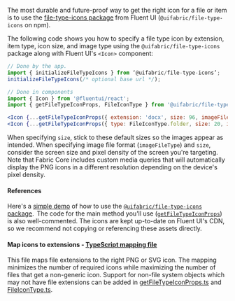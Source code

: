 The most durable and future-proof way to get the right icon for a file or item is to use the [file-type-icons package](https://github.com/microsoft/fluentui/tree/7.0/packages/file-type-icons) from Fluent UI (`@uifabric/file-type-icons` on npm).

The following code shows you how to specify a file type icon by extension, item type, icon size, and image type using the `@uifabric/file-type-icons` package along with Fluent UI's `<Icon>` component:

```jsx
// Done by the app.
import { initializeFileTypeIcons } from ‘@uifabric/file-type-icons’;
initializeFileTypeIcons(/* optional base url */);

// Done in components
import { Icon } from '@fluentui/react';
import { getFileTypeIconProps, FileIconType } from '@uifabric/file-type-icons';

<Icon {...getFileTypeIconProps({ extension: 'docx', size: 96, imageFileType: 'png' }) } />
<Icon {...getFileTypeIconProps({ type: FileIconType.folder, size: 20, imageFileType: 'svg' }) } />
```

When specifying `size`, stick to these default sizes so the images appear as intended. When specifying image file format (`imageFileType`) and `size`, consider the screen size and pixel density of the screen you're targeting. Note that Fabric Core includes custom media queries that will automatically display the PNG icons in a different resolution depending on the device's pixel density.

#### References

Here's a [simple demo](https://github.com/microsoft/fluentui/blob/7.0/packages/react-examples/src/experiments/FileTypeIcon/FileTypeIcon.Basic.Example.tsx) of how to use the [`@uifabric/file-type-icons` package](https://github.com/microsoft/fluentui/tree/7.0/packages/file-type-icons).  The code for the main method you'll use ([`getFileTypeIconProps`](https://github.com/microsoft/fluentui/blob/7.0/packages/file-type-icons/src/getFileTypeIconProps.ts)) is also well-commented. The icons are kept up-to-date on Fluent UI's CDN, so we recommend not copying or referencing these assets directly.

#### Map icons to extensions - [TypeScript mapping file](https://github.com/microsoft/fluentui/blob/7.0/packages/file-type-icons/src/FileTypeIconMap.ts)

This file maps file extensions to the right PNG or SVG icon. The mapping minimizes the number of required icons while maximizing the number of files that get a non-generic icon. Support for non-file system objects which may not have file extensions can be added in [getFileTypeIconProps.ts](https://github.com/microsoft/fluentui/blob/7.0/packages/file-type-icons/src/getFileTypeIconProps.ts) and [FileIconType.ts](https://github.com/microsoft/fluentui/blob/7.0/packages/file-type-icons/src/FileIconType.ts).
